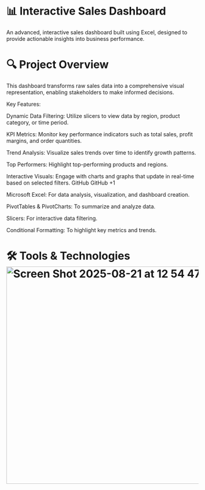 # 📊 Interactive Sales Dashboard

An advanced, interactive sales dashboard built using Excel, designed to provide actionable insights into business performance.

# 🔍 Project Overview

This dashboard transforms raw sales data into a comprehensive visual representation, enabling stakeholders to make informed decisions.

Key Features:

Dynamic Data Filtering: Utilize slicers to view data by region, product category, or time period.

KPI Metrics: Monitor key performance indicators such as total sales, profit margins, and order quantities.

Trend Analysis: Visualize sales trends over time to identify growth patterns.

Top Performers: Highlight top-performing products and regions.

Interactive Visuals: Engage with charts and graphs that update in real-time based on selected filters.
GitHub
GitHub
+1




Microsoft Excel: For data analysis, visualization, and dashboard creation.

PivotTables & PivotCharts: To summarize and analyze data.

Slicers: For interactive data filtering.

Conditional Formatting: To highlight key metrics and trends.

# 🛠️ Tools & Technologies<img width="1434" height="569" alt="Screen Shot 2025-08-21 at 12 54 47 AM" src="https://github.com/user-attachments/assets/e89a15fb-444d-4e5d-a8d3-a1aab2ee9cf4" />
